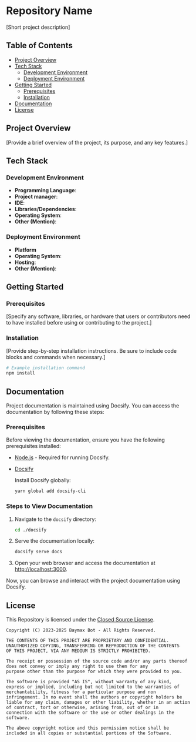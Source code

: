 # Repository Name

[Short project description]

## Table of Contents

- [Project Overview](#project-overview)
- [Tech Stack](#tech-stack)
  - [Development Environment](#development-environment)
  - [Deployment Environment](#deployment-environment)
- [Getting Started](#getting-started)
  - [Prerequisites](#prerequisites)
  - [Installation](#installation)
- [Documentation](#documentation)
- [License](#license)

## Project Overview
[Provide a brief overview of the project, its purpose, and any key features.]

## Tech Stack

### Development Environment
- **Programming Language**:
- **Project manager**:
- **IDE**:
- **Libraries/Dependencies**:
- **Operating System**:
- **Other (Mention)**:

### Deployment Environment
- **Platform**
- **Operating System**:
- **Hosting**:
- **Other (Mention)**:

## Getting Started

### Prerequisites
[Specify any software, libraries, or hardware that users or contributors need to have installed before using or contributing to the project.]

### Installation
[Provide step-by-step installation instructions. Be sure to include code blocks and commands when necessary.]

```bash
# Example installation command
npm install
```

## Documentation

Project documentation is maintained using Docsify. You can access the documentation by following these steps:

### Prerequisites

Before viewing the documentation, ensure you have the following prerequisites installed:

- [Node.js](https://nodejs.org/) - Required for running Docsify.

- [Docsify](https://docsify.js.org/)
  
  Install Docsify globally:
  
   ```bash
   yarn global add docsify-cli
   ```

### Steps to View Documentation

1. Navigate to the `docsify` directory:

   ```bash
   cd ./docsify
   ```

2. Serve the documentation locally:

   ```bash
   docsify serve docs
   ```

3. Open your web browser and access the documentation at [http://localhost:3000](http://localhost:3000).

Now, you can browse and interact with the project documentation using Docsify.

## License
This Repository is licensed under the [Closed Source License](./LICENSE.md).

```
Copyright (C) 2023-2025 Baymax Bot - All Rights Reserved.

THE CONTENTS OF THIS PROJECT ARE PROPRIETARY AND CONFIDENTIAL. UNAUTHORIZED COPYING, TRANSFERRING OR REPRODUCTION OF THE CONTENTS
OF THIS PROJECT, VIA ANY MEDIUM IS STRICTLY PROHIBITED.

The receipt or possession of the source code and/or any parts thereof does not convey or imply any right to use them for any
purpose other than the purpose for which they were provided to you.

The software is provided "AS IS", without warranty of any kind, express or implied, including but not limited to the warranties of
merchantability, fitness for a particular purpose and non infringement. In no event shall the authors or copyright holders be
liable for any claim, damages or other liability, whether in an action of contract, tort or otherwise, arising from, out of or in
connection with the software or the use or other dealings in the software.

The above copyright notice and this permission notice shall be included in all copies or substantial portions of the Software.
```
